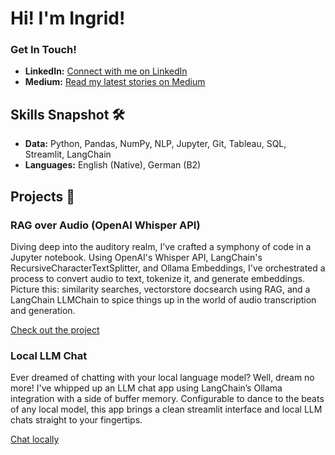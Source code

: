 # Hi! I'm Ingrid!

### Get In Touch!
- **LinkedIn:** [Connect with me on LinkedIn](http://linkedin.com/in/ingridwstevens/)
- **Medium:** [Read my latest stories on Medium](https://medium.com/@ingridwickstevens)

## Skills Snapshot 🛠️
- **Data:** Python, Pandas, NumPy, NLP, Jupyter, Git, Tableau, SQL, Streamlit, LangChain
- **Languages:** English (Native), German (B2)

## Projects 🚧
### RAG over Audio (OpenAI Whisper API)
Diving deep into the auditory realm, I've crafted a symphony of code in a Jupyter notebook. Using OpenAI's Whisper API, LangChain's RecursiveCharacterTextSplitter, and Ollama Embeddings, I've orchestrated a process to convert audio to text, tokenize it, and generate embeddings. Picture this: similarity searches, vectorstore docsearch using RAG, and a LangChain LLMChain to spice things up in the world of audio transcription and generation.

[Check out the project](https://github.com/ingridstevens/RAG-over-Audio)

### Local LLM Chat
Ever dreamed of chatting with your local language model? Well, dream no more! I've whipped up an LLM chat app using LangChain’s Ollama integration with a side of buffer memory. Configurable to dance to the beats of any local model, this app brings a clean streamlit interface and local LLM chats straight to your fingertips.

[Chat locally](https://github.com/ingridstevens/Local-LLM-Chat)

